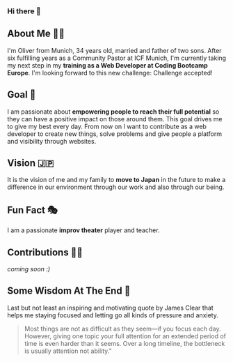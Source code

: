 ### Hi there 👋


## About Me 🙋‍♂️
I'm Oliver from Munich, 34 years old, married and father of two sons. After six fulfilling years as a Community Pastor at ICF Munich, I'm currently taking my next step in my **training as a Web Developer at Coding Bootcamp Europe**. I'm looking forward to this new challenge: Challenge accepted!

## Goal 🥅
I am passionate about **empowering people to reach their full potential** so they can have a positive impact on those around them. 
This goal drives me to give my best every day. From now on I want to contribute as a web developer to create new things, solve problems and give people a platform and visibility through websites. 

## Vision 🇯🇵
It is the vision of me and my family to **move to Japan** in the future to make a difference in our environment through our work and also through our being. 

## Fun Fact 🎭
I am a passionate **improv theater** player and teacher.

## Contributions 👨‍💻
_coming soon :)_

## Some Wisdom At The End 🌟
Last but not least an inspiring and motivating quote by James Clear that helps me staying focused and letting go all kinds of pressure and anxiety.
> Most things are not as difficult as they seem—if you focus each day. However, giving one topic your full attention for an extended period of time is even harder than it seems. Over a long timeline, the bottleneck is usually attention not ability."
